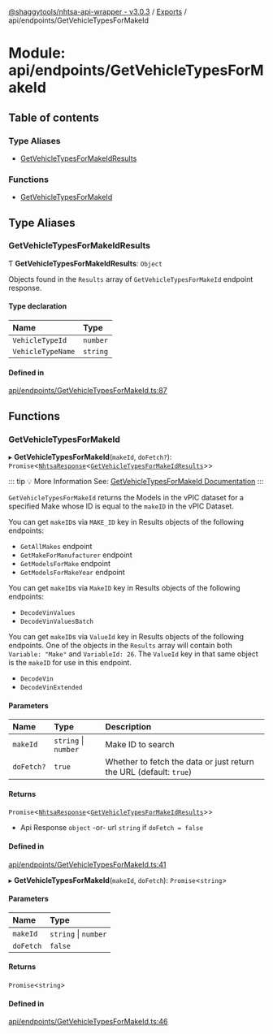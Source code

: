 [@shaggytools/nhtsa-api-wrapper - v3.0.3](../index.md) / [Exports](../modules.md) / api/endpoints/GetVehicleTypesForMakeId

# Module: api/endpoints/GetVehicleTypesForMakeId

## Table of contents

### Type Aliases

- [GetVehicleTypesForMakeIdResults](api_endpoints_GetVehicleTypesForMakeId.md#getvehicletypesformakeidresults)

### Functions

- [GetVehicleTypesForMakeId](api_endpoints_GetVehicleTypesForMakeId.md#getvehicletypesformakeid)

## Type Aliases

### GetVehicleTypesForMakeIdResults

Ƭ **GetVehicleTypesForMakeIdResults**: `Object`

Objects found in the `Results` array of `GetVehicleTypesForMakeId` endpoint response.

#### Type declaration

| Name              | Type     |
| :---------------- | :------- |
| `VehicleTypeId`   | `number` |
| `VehicleTypeName` | `string` |

#### Defined in

[api/endpoints/GetVehicleTypesForMakeId.ts:87](https://github.com/ShaggyTech/nhtsa-api-wrapper/blob/main/packages/lib/src/api/endpoints/GetVehicleTypesForMakeId.ts#L87)

## Functions

### GetVehicleTypesForMakeId

▸ **GetVehicleTypesForMakeId**(`makeId`, `doFetch?`): `Promise`<[`NhtsaResponse`](api_types.md#nhtsaresponse)<[`GetVehicleTypesForMakeIdResults`](api_endpoints_GetVehicleTypesForMakeId.md#getvehicletypesformakeidresults)\>\>

::: tip :bulb: More Information
See: [GetVehicleTypesForMakeId Documentation](/api/endpoints/get-vehicle-types-for-make-id)
:::

`GetVehicleTypesForMakeId` returns the Models in the vPIC dataset for a specified Make
whose ID is equal to the `makeID` in the vPIC Dataset.

You can get `makeID`s via `MAKE_ID` key in Results objects of the following endpoints:

- `GetAllMakes` endpoint
- `GetMakeForManufacturer` endpoint
- `GetModelsForMake` endpoint
- `GetModelsForMakeYear` endpoint

You can get `makeID`s via `MakeID` key in Results objects of the following endpoints:

- `DecodeVinValues`
- `DecodeVinValuesBatch`

You can get `makeID`s via `ValueId` key in Results objects of the following endpoints.
One of the objects in the `Results` array will contain both `Variable: "Make"` and
`VariableId: 26`. The `ValueId` key in that same object is the `makeID` for use in this
endpoint.

- `DecodeVin`
- `DecodeVinExtended`

#### Parameters

| Name       | Type                 | Description                                                        |
| :--------- | :------------------- | :----------------------------------------------------------------- |
| `makeId`   | `string` \| `number` | Make ID to search                                                  |
| `doFetch?` | `true`               | Whether to fetch the data or just return the URL (default: `true`) |

#### Returns

`Promise`<[`NhtsaResponse`](api_types.md#nhtsaresponse)<[`GetVehicleTypesForMakeIdResults`](api_endpoints_GetVehicleTypesForMakeId.md#getvehicletypesformakeidresults)\>\>

- Api Response
  `object` -or- url `string` if `doFetch = false`

#### Defined in

[api/endpoints/GetVehicleTypesForMakeId.ts:41](https://github.com/ShaggyTech/nhtsa-api-wrapper/blob/main/packages/lib/src/api/endpoints/GetVehicleTypesForMakeId.ts#L41)

▸ **GetVehicleTypesForMakeId**(`makeId`, `doFetch`): `Promise`<`string`\>

#### Parameters

| Name      | Type                 |
| :-------- | :------------------- |
| `makeId`  | `string` \| `number` |
| `doFetch` | `false`              |

#### Returns

`Promise`<`string`\>

#### Defined in

[api/endpoints/GetVehicleTypesForMakeId.ts:46](https://github.com/ShaggyTech/nhtsa-api-wrapper/blob/main/packages/lib/src/api/endpoints/GetVehicleTypesForMakeId.ts#L46)
